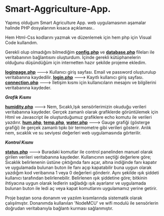 # Smart-Aggriculture-App.

Yapmış olduğum Smart Agriculture App. web uygulamasının aşamalar halinde PHP dosyalarının kısaca açıklaması..

Hem Html-Css kodlarını yazmak ve düzenlemek için hem php için Visual Code kullandım.

Gerekli olup olmadığını bilmediğim **[config.php](https://github.com/Melikachu/Smart-Aggriculture-App./blob/main/config.php)** ve **[database.php](https://github.com/Melikachu/Smart-Aggriculture-App./blob/main/database.php)** fileları ile veritabanının bağlantısını oluşturdum. İçinde gerekli kütüphanelerin olduğunu düşündüğüm için internetten hazır şekilde projeme ekledim.

**[loginpage.php](https://github.com/Melikachu/Smart-Aggriculture-App./blob/main/loginpage.php)** ---> Kullanıcı giriş sayfası. Email ve password oluşturulup veritabanına kaydedilir.
**[login.php](https://github.com/Melikachu/Smart-Aggriculture-App./blob/main/login.php)** ---> Kayıtlı kullanıcı giriş sayfası.
**[connection.php](https://github.com/Melikachu/Smart-Aggriculture-App./blob/main/connection.php)** ---> İletişim kısmı için kullanıcıların mesajını ve bilgilerini veritabanına kaydeder.

**_Grafik Kısmı_**

**[humidity.php](https://github.com/Melikachu/Smart-Aggriculture-App./blob/main/humidity.php)** ---> Nem, Sıcaklı,Işık sensörlerimizin okuduğu verileri veritabanına kaydeder. Gerçek zamanlı olarak grafiklerde görüntülemek için Html ve Javascript ile oluşturduğumuz grafiklere echo komutu ile  verileri yazdırır. 
**[hum.php](https://github.com/Melikachu/Smart-Aggriculture-App./blob/main/hum.php)**, **[temp.php](https://github.com/Melikachu/Smart-Aggriculture-App./blob/main/temp.php)**, **[water.php](https://github.com/Melikachu/Smart-Aggriculture-App./blob/main/water.php)** ---> Gauge grafiği (gösterge grafiği) ile gerçek zamanlı tıpkı bir termometre gibi verileri gösterir. Anlık nem, sıcaklık ve su seviyesi değerleri web uygulamasında görterilir.

**_Kontrol Kısmı_**

**[status.php](https://github.com/Melikachu/Smart-Aggriculture-App./blob/main/status.php)** ---> Buradaki komutlar ile control panelinden manuel olarak girilen verileri veritabanına kaydeder. Kullanıcının seçtiği değerlere göre; Sıcaklık belirlenenin üstüne çıktığında fanı açar, altına indiğinde fanı kapatır ve uygulamada bulunan buton ile fanı açıp kapatabilir buna uygun olarak yazdığım kod veribanına 1 veya 0 değerleri gönderir.
Aynı şekilde ışık şiddeti kullanıcı tarafından belirlenebilir. Belirlenen ışık şiddetine göre; bitkinin ihtiyacına uygun olarak ledlerin sağladığı ışık ayarlanır ve uygulamada bulunan buton ile ledi aç veya kapat komutlarını uygulamamız yerine getirir.

Proje baştan sona donanım ve yazılım kısımlarında sistematik olarak çalışılmıştır. Donanımda kullanılan 'NodeMCU' ve wifi modulü ile sensörlerin doğrudan veritabanıyla bağlantı kurması sağlanmıştır. 
